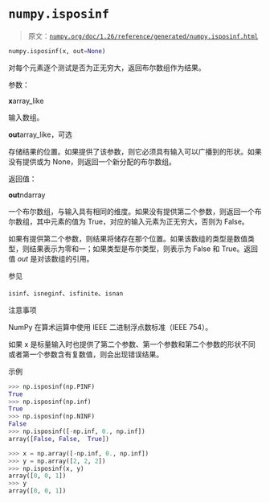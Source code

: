 # `numpy.isposinf`

> 原文：[`numpy.org/doc/1.26/reference/generated/numpy.isposinf.html`](https://numpy.org/doc/1.26/reference/generated/numpy.isposinf.html)

```py
numpy.isposinf(x, out=None)
```

对每个元素逐个测试是否为正无穷大，返回布尔数组作为结果。

参数：

**x**array_like

输入数组。

**out**array_like，可选

存储结果的位置。如果提供了该参数，则它必须具有输入可以广播到的形状。如果没有提供或为 None，则返回一个新分配的布尔数组。

返回值：

**out**ndarray

一个布尔数组，与输入具有相同的维度。如果没有提供第二个参数，则返回一个布尔数组，其中元素的值为 True，对应的输入元素为正无穷大，否则为 False。

如果有提供第二个参数，则结果将储存在那个位置。如果该数组的类型是数值类型，则结果表示为零和一；如果类型是布尔类型，则表示为 False 和 True。返回值 *out* 是对该数组的引用。

参见

`isinf`、`isneginf`、`isfinite`、`isnan`

注意事项

NumPy 在算术运算中使用 IEEE 二进制浮点数标准（IEEE 754）。

如果 x 是标量输入时也提供了第二个参数、第一个参数和第二个参数的形状不同或者第一个参数含有复数值，则会出现错误结果。

示例

```py
>>> np.isposinf(np.PINF)
True
>>> np.isposinf(np.inf)
True
>>> np.isposinf(np.NINF)
False
>>> np.isposinf([-np.inf, 0., np.inf])
array([False, False,  True]) 
```

```py
>>> x = np.array([-np.inf, 0., np.inf])
>>> y = np.array([2, 2, 2])
>>> np.isposinf(x, y)
array([0, 0, 1])
>>> y
array([0, 0, 1]) 
```
